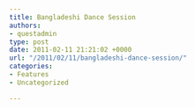 ```yaml
---
title: Bangladeshi Dance Session
authors:
- questadmin
type: post
date: 2011-02-11 21:21:02 +0000
url: "/2011/02/11/bangladeshi-dance-session/"
categories:
- Features
- Uncategorized

---
```

